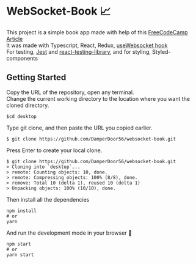 # WebSocket-Book :chart_with_upwards_trend:

This project is a simple book app made with help of this [FreeCodeCamp Article](https://www.freecodecamp.org/news/react-websockets-project-build-real-time-order-book-app/) <br>
It was made with Typescript, React, Redux, [useWebsocket hook](https://www.npmjs.com/package/react-use-websocket) <br>
For testing, [Jest](https://jestjs.io/) and [react-testing-library](https://github.com/testing-library/react-testing-library), and for styling, Styled-components

## Getting Started

Copy the URL of the repository, open any terminal. <br>
Change the current working directory to the location where you want the cloned directory. <br>
```
$cd desktop
```

Type git clone, and then paste the URL you copied earlier.

```
$ git clone https://github.com/DamperDoor56/websocket-book.git
```

Press Enter to create your local clone.

```
$ git clone https://github.com/DamperDoor56/websocket-book.git
> Cloning into `desktop`...
> remote: Counting objects: 10, done.
> remote: Compressing objects: 100% (8/8), done.
> remove: Total 10 (delta 1), reused 10 (delta 1)
> Unpacking objects: 100% (10/10), done.
```
Then install all the dependencies 

```
npm install 
# or 
yarn  
```

And run the development mode in your browser :rocket:
```
npm start 
# or 
yarn start
```
